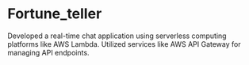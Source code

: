 # Fortune_teller
Developed a real-time chat application using serverless computing platforms like AWS Lambda.
Utilized services like AWS API Gateway for managing API endpoints.
